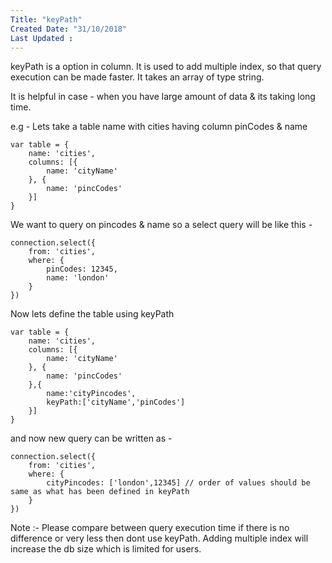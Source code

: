 ```yaml
---
Title: "keyPath"
Created Date: "31/10/2018"
Last Updated : 
---
```


keyPath is a option in column. It is used to add multiple index, so that query execution can be made faster. It takes an array of type string.

It is helpful in case - when you have large amount of data & its taking long time.

e.g - Lets take a table name with cities having column pinCodes & name

```
var table = {
    name: 'cities',
    columns: [{
        name: 'cityName'
    }, {
        name: 'pincCodes'
    }]
}

```

We want to query on pincodes & name so a select query will be like this - 

```
connection.select({
    from: 'cities',
    where: {
        pinCodes: 12345,
        name: 'london'
    }
})
```

Now lets define the table using keyPath 

```
var table = {
    name: 'cities',
    columns: [{
        name: 'cityName'
    }, {
        name: 'pincCodes'
    },{
        name:'cityPincodes',
        keyPath:['cityName','pinCodes']
    }]
}

```

and now new query can be written as - 

```
connection.select({
    from: 'cities',
    where: {
        cityPincodes: ['london',12345] // order of values should be same as what has been defined in keyPath
    }
})
```

Note :- Please compare between query execution time if there is no difference or very less then dont use keyPath. Adding multiple index will increase the db size which is limited for users.